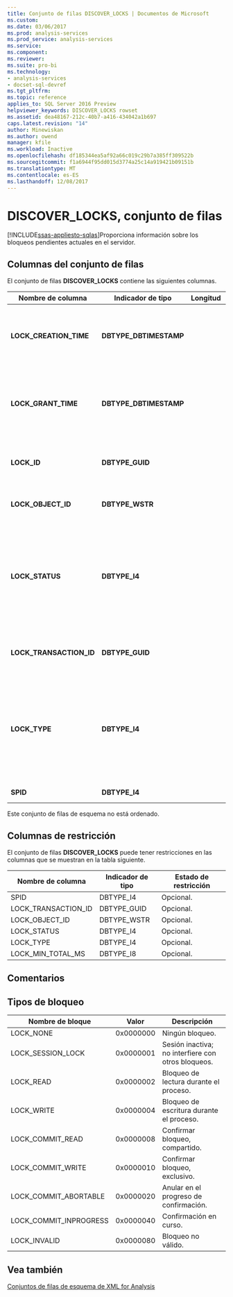 ```yaml
---
title: Conjunto de filas DISCOVER_LOCKS | Documentos de Microsoft
ms.custom: 
ms.date: 03/06/2017
ms.prod: analysis-services
ms.prod_service: analysis-services
ms.service: 
ms.component: 
ms.reviewer: 
ms.suite: pro-bi
ms.technology:
- analysis-services
- docset-sql-devref
ms.tgt_pltfrm: 
ms.topic: reference
applies_to: SQL Server 2016 Preview
helpviewer_keywords: DISCOVER_LOCKS rowset
ms.assetid: dea48167-212c-40b7-a416-434042a1b697
caps.latest.revision: "14"
author: Minewiskan
ms.author: owend
manager: kfile
ms.workload: Inactive
ms.openlocfilehash: df185344ea5af92a66c019c29b7a385ff309522b
ms.sourcegitcommit: f1a6944f95dd015d3774a25c14a919421b09151b
ms.translationtype: MT
ms.contentlocale: es-ES
ms.lasthandoff: 12/08/2017
---
```

# <a name="discoverlocks-rowset"></a>DISCOVER_LOCKS, conjunto de filas
[!INCLUDE[ssas-appliesto-sqlas](../../../includes/ssas-appliesto-sqlas.md)]Proporciona información sobre los bloqueos pendientes actuales en el servidor.  
  
## <a name="rowset-columns"></a>Columnas del conjunto de filas  
 El conjunto de filas **DISCOVER_LOCKS** contiene las siguientes columnas.  
  
|Nombre de columna|Indicador de tipo|Longitud|Description|  
|-----------------|--------------------|------------|-----------------|  
|**LOCK_CREATION_TIME**|**DBTYPE_DBTIMESTAMP**||Hora del servidor UTC en el momento en que se solicitó el bloqueo.|  
|**LOCK_GRANT_TIME**|**DBTYPE_DBTIMESTAMP**||Hora del servidor UTC en el momento en que se concedió el bloqueo en el recurso.|  
|**LOCK_ID**|**DBTYPE_GUID**||Identificador único del bloqueo, como un GUID.|  
|**LOCK_OBJECT_ID**|**DBTYPE_WSTR**||Identificador único del objeto que se bloquea.|  
|**LOCK_STATUS**|**DBTYPE_I4**||Estado de bloqueo.<br /><br /> 0 significa "Esperando para bloquear el objeto".<br /><br /> 1 significa "Bloqueo concedido".|  
|**LOCK_TRANSACTION_ID**|**DBTYPE_GUID**||Identificador único de la transacción, como un GUID.|  
|**LOCK_TYPE**|**DBTYPE_I4**||Una máscara de bits de tipos de bloqueo; para obtener más información, consulte la sección Comentarios de este tema.|  
|**SPID**|**DBTYPE_I4**||Identificador de la sesión.|  
  
 Este conjunto de filas de esquema no está ordenado.  
  
## <a name="restriction-columns"></a>Columnas de restricción  
 El conjunto de filas **DISCOVER_LOCKS** puede tener restricciones en las columnas que se muestran en la tabla siguiente.  
  
|Nombre de columna|Indicador de tipo|Estado de restricción|  
|-----------------|--------------------|-----------------------|  
|SPID|DBTYPE_I4|Opcional.|  
|LOCK_TRANSACTION_ID|DBTYPE_GUID|Opcional.|  
|LOCK_OBJECT_ID|DBTYPE_WSTR|Opcional.|  
|LOCK_STATUS|DBTYPE_I4|Opcional.|  
|LOCK_TYPE|DBTYPE_I4|Opcional.|  
|LOCK_MIN_TOTAL_MS|DBTYPE_I8|Opcional.|  
  
## <a name="remarks"></a>Comentarios  
  
## <a name="lock-types"></a>Tipos de bloqueo  
  
|Nombre de bloque|Valor|Descripción|  
|---------------|-----------|-----------------|  
|LOCK_NONE|0x0000000|Ningún bloqueo.|  
|LOCK_SESSION_LOCK|0x0000001|Sesión inactiva; no interfiere con otros bloqueos.|  
|LOCK_READ|0x0000002|Bloqueo de lectura durante el proceso.|  
|LOCK_WRITE|0x0000004|Bloqueo de escritura durante el proceso.|  
|LOCK_COMMIT_READ|0x0000008|Confirmar bloqueo, compartido.|  
|LOCK_COMMIT_WRITE|0x0000010|Confirmar bloqueo, exclusivo.|  
|LOCK_COMMIT_ABORTABLE|0x0000020|Anular en el progreso de confirmación.|  
|LOCK_COMMIT_INPROGRESS|0x0000040|Confirmación en curso.|  
|LOCK_INVALID|0x0000080|Bloqueo no válido.|  
  
## <a name="see-also"></a>Vea también  
 [Conjuntos de filas de esquema de XML for Analysis](../../../analysis-services/schema-rowsets/xml/xml-for-analysis-schema-rowsets.md)  
  
  

